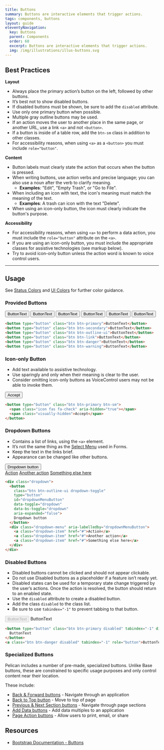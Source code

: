 ```yaml
---
title: Buttons
summary: Buttons are interactive elements that trigger actions.
tags: components, buttons
layout: guide
eleventyNavigation:
  key: Buttons
  parent: Components
  order: 60
  excerpt: Buttons are interactive elements that trigger actions.
  img: /img/illustrations/illus-buttons.svg
---
```


## Best Practices

**Layout**

- Always place the primary action’s button on the left, followed by other buttons.
- It’s best not to show disabled buttons.
- If disabled buttons must be shown, be sure to add the `disabled` attribute.
- Use only one primary button when possible.
- Multiple gray outline buttons may be used.
- If an action moves the user to another place in the same page, or another URL, use a link `<a>` and not `<button>`.
- If a button is inside of a table row, add the `btn-sm` class in addition to other classes.
- For accessibility reasons, when using `<a>` as a `<button>` you must include `role="button"`.

**Content**

- Button labels must clearly state the action that occurs when the button is pressed.
- When writing buttons, use action verbs and precise language; you can also use a noun after the verb to clarify meaning.
  - **Examples**: "Edit", "Empty Trash", or "Go to File".
- When including an icon with text, the icon's meaning must match the meaning of the text.
  - **Examples**: A trash can icon with the text "Delete".
- When using an icon-only button, the icon must clearly indicate the button's purpose.

**Accessibility**

- For accessibility reasons, when using `<a>` to perform a data action, you must include the `role="button"` attribute on the `<a>`.
- If you are using an icon-only button, you must include the appropriate classes for assistive technologies (see markup below).
- Try to avoid icon-only button unless the action word is known to voice control users.

<hr>

## Usage

See [Status Colors](/foundation/status-colors) and [UI Colors](/foundation/ui-colors) for further color guidance.

### Provided Buttons

<button type="button" class="btn btn-primary">ButtonText</button> <button type="button" class="btn btn-secondary">ButtonText</button> <button type="button" class="btn btn-outline-ui">ButtonText</button> <button type="button" class="btn btn-link">ButtonText</button> <button type="button" class="btn btn-danger">ButtonText</button> <button type="button" class="btn btn-warning">ButtonText</button>

```html
<button type="button" class="btn btn-primary">ButtonText</button>
<button type="button" class="btn btn-secondary">ButtonText</button>
<button type="button" class="btn btn-outline-ui">ButtonText</button>
<button type="button" class="btn btn-link">ButtonText</button>
<button type="button" class="btn btn-danger">ButtonText</button>
<button type="button" class="btn btn-warning">ButtonText</button>
```

### Icon-only Button

- Add text available to assistive technology.
- Use sparingly and only when their meaning is clear to the user.
- Consider omitting icon-only buttons as VoiceControl users may not be able to invoke them.

<button type="button" class="btn btn-primary btn-sm">
  <span class="icon fas fa-check" aria-hidden="true"></span>
  <span class="visually-hidden">Accept</span>
</button>

```html
<button type="button" class="btn btn-primary btn-sm">
  <span class="icon fas fa-check" aria-hidden="true"></span>
  <span class="visually-hidden">Accept</span>
</button>
```

### Dropdown Buttons

- Contains a list of links, using the `<a>` element.
- It’s not the same thing as the [Select Menu](/form-controls/select/) used in Forms.
- Keep the text in the links brief.
- Appearance can be changed like other buttons.

<div class="dropdown">
  <button class="btn btn-outline-ui dropdown-toggle" type="button" id="dropdownMenuButton" data-toggle="dropdown" data-bs-toggle="dropdown" aria-expanded="false">
    Dropdown button
  </button>
  <div class="dropdown-menu" aria-labelledby="dropdownMenuButton">
    <a class="dropdown-item" href="#">Action</a>
    <a class="dropdown-item" href="#">Another action</a>
    <a class="dropdown-item" href="#">Something else here</a>
  </div>
</div>

```html
<div class="dropdown">
  <button
    class="btn btn-outline-ui dropdown-toggle"
    type="button"
    id="dropdownMenuButton"
    data-toggle="dropdown"
    data-bs-toggle="dropdown"
    aria-expanded="false">
    Dropdown button
  </button>
  <div class="dropdown-menu" aria-labelledby="dropdownMenuButton">
    <a class="dropdown-item" href="#">Action</a>
    <a class="dropdown-item" href="#">Another action</a>
    <a class="dropdown-item" href="#">Something else here</a>
  </div>
</div>
```

### Disabled Buttons

- Disabled buttons cannot be clicked and should not appear clickable.
- Do not use Disabled buttons as a placeholder if a feature isn’t ready yet.
- Disabled states can be used for a temporary state change triggered by the user’s actions. Once the action is resolved, the button should return to an enabled state.
- Use the `disabled` attribute to create a disabled button.
- Add the class `disabled` to the class list.
- Be sure to use `tabindex="-1"` to prevent tabbing to that button.

<button type="button" class="btn btn-primary disabled" tabindex="-1" disabled>ButtonText</button> <a class="btn btn-danger disabled" tabindex="-1" role="button">ButtonText</a>

```html
<button type="button" class="btn btn-primary disabled" tabindex="-1" disabled>
  ButtonText
</button>
<a class="btn btn-danger disabled" tabindex="-1" role="button">ButtonText</a>
```

### Specialized Buttons

Pelican includes a number of pre-made, specialized buttons. Unlike Base buttons, these are constrained to specific usage purposes and only control content near their location.

These include:

- [Back & Forward buttons](/components/back-and-forward-buttons) - Navigate through an application
- [Back to Top button](/components/back-to-top-button) - Move to top of page
- [Previous & Next Section buttons](/components/previous-and-next-buttons) - Navigate through page sections
- [Add Data buttons](/components/add-data-button) - Add data multiples to an application
- [Page Action buttons](/components/page-actions-button) - Allow users to print, email, or share

## Resources

- [Bootstrap Documentation - Buttons](https://getbootstrap.com/docs/5.2/components/buttons/)
